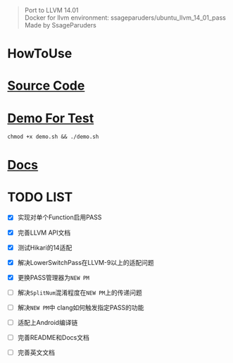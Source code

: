 >
> Port to LLVM 14.01<br>
> Docker for llvm environment: ssageparuders/ubuntu_llvm_14_01_pass<br>
> Made by SsageParuders<br>
>

# HowToUse



# [Source Code](./Obfuscation/)

> 

# [Demo For Test](./Demo/)

> 

```shell
chmod +x demo.sh && ./demo.sh
```

# [Docs](./docs/)

> 

# TODO LIST

- [x] 实现对单个Function启用PASS

- [x] 完善LLVM API文档

- [x] 测试Hikari的14适配

- [x] 解决LowerSwitchPass在LLVM-9以上的适配问题

- [x] 更换PASS管理器为`NEW PM`

- [ ] 解决`SplitNum`混淆程度在`NEW PM`上的传递问题

- [ ] 解决`NEW PM`中 clang如何触发指定PASS的功能

- [ ] 适配上Android编译链

- [ ] 完善README和Docs文档

- [ ] 完善英文文档
